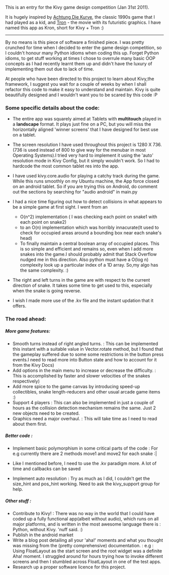 This is an entry for the Kivy game design competition (Jan 31st 2011).

It is hugely inspired by [Achtung Die Kurve](http://en.wikipedia.org/wiki/Achtung,_die_Kurve!), the classic 1990s game that I had played as a kid, and [Tron](http://en.wikipedia.org/wiki/Tron:_Legacy) - the movie with its futuristic graphics.
I have named this app as Kron, short for Kivy + Tron :)

--------------------------------------------------------------------------------------

By no means is this piece of software a finished piece. I was pretty crunched for time when I decided to enter the game design competition, so I couldn't honour many Python idioms when coding this up. Forget Python idioms, to get stuff working at times I chose to overrule many basic OOP concepts as I had recently learnt them up and didn't have the luxury of implementing them out due to lack of time. 

At people who have been directed to this project to learn about Kivy,the framework, I suggest you wait for a couple of weeks by when I shall refactor this code to make it easy to understand and maintain. Kivy is quite beautifully designed and I wouldn't want you to be scared by this code :P

### Some specific details about the code:

* The entire app was squarely aimed at Tablets with **multitouch** played in a **landscape** format. It plays just fine on a PC, but you will miss the horizontally aligned 'winner screens' that I have designed for best use on a tablet.

* The screen resolution I have used throughout this project is 1280 X 736. (736 is used instead of 800 to give way for the menubar in most Operating Systems).I tried very hard to implement it using the 'auto' resolution mode in Kivy Config, but it simply wouldn't work. So I had to hardcode the most common tablet res into the app.

* I have used kivy.core.audio for playing a catchy track during the game. While this runs smoothly on my Ubuntu machine, the App force closed on an android tablet. So if you are trying this on Android, do comment out the sections by searching for "audio android" in main.py

* I had a nice time figuring out how to detect collisions in what appears to be a simple game at first sight. I went from an 
    * O(n^2) implementation ( I was checking each point on snake1 with each point on snake2)
    * to an O(n) implementation which was horribly innacurate(It used to check for occupied areas around a bounding box near each snake's head)
    * To finally maintain a central boolean array of occupied places. This is so simple and efficient and remains so, even when I add more snakes into the game.I should probably admit that Stack Overflow nudged me in this direction. Also python must have a O(log n) complexity look up a particular index of a 1D array. So,my algo has the same complexity. :)
    
* The right and left turns in the game are with respect to the current direction of snake. It takes some time to get used to this, especially when the snake is going reverse.
    
* I wish I made more use of the .kv file and the instant updation that it offers.

### The road ahead:

##### More game features:

* Smooth turns instead of right angled turns. 
    : This can be implemented this instant with a suitable value in Vector.rotate method, but I found that the gameplay suffered due to some some restrictions in the button press events.I need to read more into Button state and how to account for it from the Kivy Docs)
* Add options in the main menu to increase or decrease the difficulty. 
    : This is accomplished by faster and slower velocities of the snakes respectively)
* Add more spice to the game canvas by introducing speed-up collectibles, snake length-reducers and other usual arcade game items :)
* Support 4 players
    : This can also be implemented in just a couple of hours as the collision detection mechanism remains the same. Just 2 new objects need to be created.
* Graphics need a major overhaul. 
    : This will take time as I need to read about them first.
    
##### Better code :

* Implement basic polymorphism in some critical parts of the code
    : For e.g currently there are 2 methods move1 and move2 for each snake :|
    
* Like I mentioned before, I need to use the .kv paradigm more. A lot of time and callbacks can be saved

* Implement auto resolution
    : Try as much as I did, I couldn't get the size_hint and pos_hint working. Need to ask the kivy_support group for help.

##### Other stuff :

* Contribute to Kivy!
    : There was no way in the world that I could have coded up a fully functional app(albeit without audio), which runs on all major platforms, and is written in the most awesome language there is : Python, without Kivy. 'nuff said. :)
* Publish in the android market
* Write a blog post detailing all your 'aha!' moments and what you thought was missing from the (pretty comprehensive) documentation.
    : e.g : Using FloatLayout as the start screen and the root widget was a definite Aha! moment. I struggled around for hours trying how to invoke different screens and then I stumbled across FloatLayout in one of the test apps.
* Research up a proper software licence for this project.
    



    
    
    
    
